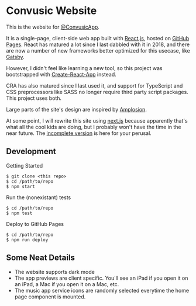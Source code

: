# Convusic Website

This is the website for [@ConvusicApp](https://www.convusic.app).

It is a single-page, client-side web app built with [React.js](https://reactjs.org), hosted on [GitHub Pages](https://pages.github.com).
React has matured a lot since I last dabbled with it in 2018, and there are now a number of new frameworks better optimized for this usecase, like [Gatsby](https://www.gatsbyjs.com).

However, I didn't feel like learning a new tool, so this project was bootstrapped with [Create-React-App](https://reactjs.org/docs/create-a-new-react-app.html) instead.

CRA has also matured since I last used it, and support for TypeScript and CSS preprocessors like SASS no longer require third party script packages. This project uses both.

Large parts of the site's design are inspired by [Amplosion](https://www.amplosion.app).

At some point, I will rewrite this site using [next.js](https://nextjs.org) because apparently that's what all the cool kids are doing, but I probably won't have the time in the near future. The [incomplete version](https://github.com/vsanthanam/convusic-site-next) is here for your perusal.

## Development  

Getting Started

```
$ git clone <this repo>
$ cd /path/to/repo
$ npm start
```

Run the (nonexistant) tests

```
$ cd /path/to/repo
$ npm test
```

Deploy to GitHub Pages

```
$ cd /path/to/repo
$ npm run deploy
```

## Some Neat Details

- The website supports dark mode
- The app previews are client specific. You'll see an iPad if you open it on an iPad, a Mac if you open it on a Mac, etc.
- The music app service icons are randomly selected everytime the home page component is mounted.
